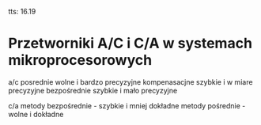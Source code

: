 tts: 16.19
# Przetworniki A/C i C/A w systemach mikroprocesorowych

a/c
posrednie wolne i bardzo precyzyjne
kompenasacjne szybkie i w miare precyzyjne
bezpośrednie szybkie i mało precyzyjne


c/a
metody bezpośrednie - szybkie i mniej dokładne
metody pośrednie - wolne i dokładne


